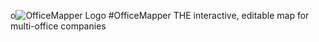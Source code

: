 o![OfficeMapper Logo](https://raw.githubusercontent.com/lental/office-mapper/master/static/images/logo.png)
#OfficeMapper
THE interactive, editable map for multi-office companies

